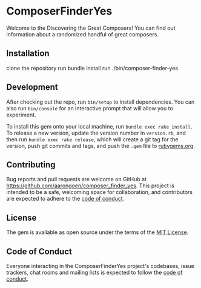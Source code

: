# ComposerFinderYes

Welcome to the Discovering the Great Composers! You can find out information about a randomized handful of great composers. 

## Installation

clone the repository
run bundle install
run ./bin/composer-finder-yes

## Development

After checking out the repo, run `bin/setup` to install dependencies. You can also run `bin/console` for an interactive prompt that will allow you to experiment.

To install this gem onto your local machine, run `bundle exec rake install`. To release a new version, update the version number in `version.rb`, and then run `bundle exec rake release`, which will create a git tag for the version, push git commits and tags, and push the `.gem` file to [rubygems.org](https://rubygems.org).

## Contributing

Bug reports and pull requests are welcome on GitHub at https://github.com/aarongoen/composer_finder_yes. This project is intended to be a safe, welcoming space for collaboration, and contributors are expected to adhere to the [code of conduct](https://github.com/aarongoen/composer_finder_yes/blob/master/CODE_OF_CONDUCT.md).


## License

The gem is available as open source under the terms of the [MIT License](https://opensource.org/licenses/MIT).

## Code of Conduct

Everyone interacting in the ComposerFinderYes project's codebases, issue trackers, chat rooms and mailing lists is expected to follow the [code of conduct](https://github.com/aarongoen/composer_finder_yes/blob/master/CODE_OF_CONDUCT.md).
